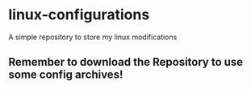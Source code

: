 # linux-configurations
A simple repository to store my linux modifications

## **Remember to download the Repository to use some config archives!**
